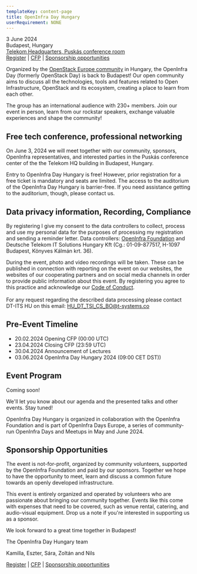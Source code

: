 ```yaml
---
templateKey: content-page
title: OpenInfra Day Hungary
userRequirement: NONE
---
```

3 June 2024\
Budapest, Hungary[](https://wing.hu/en/project/telekom-hq)\
[Telekom Headquarters, Puskás conference room](https://wing.hu/en/project/telekom-hq)\
[Register](https://oideurope2024.openinfra.dev/#registration=1) |
[CFP](https://forms.gle/5uhidFatr2sLp6qNA) |
[Sponsorship opportunities](mailto:HU_DT_TSI_CS_BO@t-systems.com)

Organized by the [OpenStack Europe
community](https://www.meetup.com/openstack-europe/) in Hungary, the
OpenInfra Day (formerly OpenStack Day) is back to Budapest! Our open
community aims to discuss all the technologies, tools and features
related to Open Infrastructure, OpenStack and its ecosystem, creating
a place to learn from each other.

The group has an international audience with 230+ members. Join our event in person, learn from our rockstar speakers, exchange valuable experiences and
shape the community!

## Free tech conference, professional networking

On June 3, 2024 we will meet together with our community, sponsors,
OpenInfra representatives, and interested parties in the Puskás
conference center of the the Telekom HQ building in Budapest, Hungary.

Entry to OpenInfra Day Hungary is free! However, prior registration
for a free ticket is mandatory and seats are limited. The access to the
auditorium of the OpenInfra Day Hungary is barrier-free. If you need
assistance getting to the auditorium, though, please contact us.

## Data privacy information, Recording, Compliance

By registering I give my consent to the data controllers to collect, process and use my personal data for the purposes of processing my registration and sending a reminder letter.
Data controllers: [OpenInfra Foundation](https://openinfra.dev/privacy-policy) and Deutsche Telekom IT Solutions Hungary Kft (Cg.: 01-09-877517, H-1097 Budapest, Könyves Kálmán krt. 36).

During the event, photo and video recordings will be
taken. These can be published in connection with reporting on the
event on our websites, the websites of our cooperating partners and on
social media channels in order to provide
public information about this event. By registering you
agree to this practice and acknowledge our [Code of
Conduct](https://openinfra.dev/legal/code-of-conduct).\
\
For any request regarding the described data processing please contact DT-ITS HU on this email: [HU_DT_TSI_CS_BO@t-systems.co](mailto:HU_DT_TSI_CS_BO@t-systems.com)

## Pre-Event Timeline

* 20.02.2024 Opening CFP (00:00 UTC)
* 23.04.2024 Closing CFP (23:59 UTC)
* 30.04.2024 Announcement of Lectures
* 03.06.2024 OpenInfra Day Hungary 2024 (09:00 CET DST))

## Event Program

Coming soon!

We'll let you know about our agenda and the presented talks and other
events. Stay tuned!

OpenInfra Day Hungary is organized in collaboration with the OpenInfra
Foundation and is part of OpenInfra Days Europe, a series of
community-run OpenInfra Days and Meetups in May and June 2024.

## Sponsorship Opportunities

The event is not-for-profit, organized by community volunteers,
supported by the OpenInfra Foundation and paid by our
sponsors. Together we hope to have the opportunity to meet, learn and
discuss a common future towards an openly developed infrastructure.

This event is entirely organized and operated by volunteers who are
passionate about bringing our community together. Events like this
come with expenses that need to be covered, such as venue rental,
catering, and audio-visual equipment. Drop us a note if you're
interested in supporting us as a sponsor.

We look forward to a great time together in Budapest!

The OpenInfra Day Hungary team

Kamilla, Eszter, Sára, Zoltán and Nils 

[Register](https://oideurope2024.openinfra.dev/#registration=1) |
[CFP](https://forms.gle/LnF8BRnCdiJQmwrn6) |
[Sponsorship opportunities](mailto:HU_DT_TSI_CS_BO@t-systems.com)
